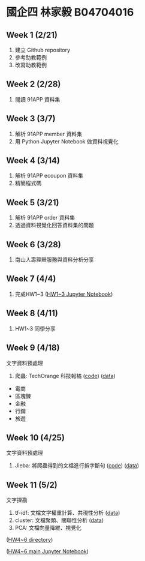 # 國企四 林家毅 B04704016

## Week 1 (2/21)
1. 建立 Github repository
2. 參考助教範例
3. 改寫助教範例

## Week 2 (2/28)
1. 閱讀 91APP 資料集

## Week 3 (3/7)
1. 解析 91APP member 資料集
2. 用 Python Jupyter Notebook 做資料視覺化

## Week 4 (3/14)
1. 解析 91APP ecoupon 資料集
2. 精簡程式碼

## Week 5 (3/21)
1. 解析 91APP order 資料集
2. 透過資料視覺化回答資料集的問題

## Week 6 (3/28)
1. 南山人壽理賠服務與資料分析分享

## Week 7 (4/4)
1. 完成HW1~3
([HW1~3 Jupyter Notebook](https://github.com/ChiaYi-LIN/1072-CSX4001-B04704016/blob/master/HW1~3/main.ipynb))

## Week 8 (4/11)
1. HW1~3 同學分享 

## Week 9 (4/18)
文字資料預處理
1. 爬蟲: TechOrange 科技報橘 ([code](https://github.com/ChiaYi-LIN/1072-CSX4001-B04704016/tree/master/HW4~6/crawler/tech_orange.ipynb)) ([data](https://github.com/ChiaYi-LIN/1072-CSX4001-B04704016/tree/master/HW4~6/crawler/data))
  * 電商
  * 區塊鍊
  * 金融
  * 行銷
  * 旅遊

## Week 10 (4/25)
文字資料預處理
1. Jieba: 將爬蟲得到的文檔進行拆字斷句 ([code](https://github.com/ChiaYi-LIN/1072-CSX4001-B04704016/tree/master/HW4~6/dictionary/news_to_seg.ipynb)) ([data](https://github.com/ChiaYi-LIN/1072-CSX4001-B04704016/tree/master/HW4~6/dictionary/data))

## Week 11 (5/2)
文字探勘
1. tf-idf: 文檔文字權重計算、共現性分析 ([data](https://github.com/ChiaYi-LIN/1072-CSX4001-B04704016/tree/master/HW4~6/tfidf_cluster_pca/tfidf))
2. cluster: 文檔聚類、關聯性分析 ([data](https://github.com/ChiaYi-LIN/1072-CSX4001-B04704016/tree/master/HW4~6/tfidf_cluster_pca/cluster))
3. PCA: 文檔向量降維、視覺化

([HW4~6 directory](https://github.com/ChiaYi-LIN/1072-CSX4001-B04704016/blob/master/HW4~6/))

([HW4~6 main Jupyter Notebook](https://github.com/ChiaYi-LIN/1072-CSX4001-B04704016/blob/master/HW4~6/tfidf_cluster_pca/seg_apply_tfidf_cluster_pca.ipynb))
